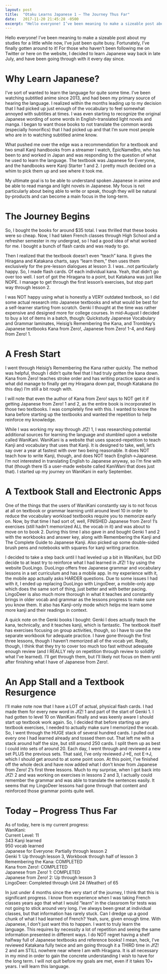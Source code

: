 ```yaml
---
layout: post
title:  "Otaku Learns Japanese 1 – The Journey Thus Far"
date:   2017-11-20 21:45:28 -0500
excerpt: "Hello everyone! I’ve been meaning to make a sizeable post about my studies for a little while now, I’ve just been quite busy. Fortunately, I’ve finally gotten around to it! For those who haven’t been following me on Twitter or here on the website, I decided to learn Japanese way back in late July, and have been going through with it every day since."
---
```

<p>Hello everyone! I’ve been meaning to make a sizeable post about my studies for a little while now, I’ve just been quite busy. Fortunately, I’ve finally gotten around to it! For those who haven’t been following me on Twitter or here on the website, I decided to learn Japanese way back in late July, and have been going through with it every day since.</p>
<h1 id="-why-learn-japanese-"><strong>Why Learn Japanese?</strong></h1>
<p>I’ve sort of wanted to learn the language for quite some time. I’ve been watching subtitled anime since 2013, and had been my primary source of hearing the language. I realized within the months leading up to my decision that I had picked up just enough of the vocabulary to feel somewhat annoyed with subtitles at times. I was even starting to recognize the original Japanese wording of some words in English-translated light novels and manga. I began to want those books to not translate the common words (especially honorifics) that I had picked up and that I’m sure most people who are in to watching subtitled anime know.</p>
<p>What pushed me over the edge was a recommendation for a textbook and two small Kanji handbooks from a streamer I watch, EpicNameBro, who has been to and worked in Japan and was responding to the question of what he used to learn the language. The textbook was Japanese for Everyone, and the handbooks were Kanji Starter 1 and 2. I pretty much decided on a whim to pick them up and see where it took me.</p>
<p>My ultimate goal is to be able to understand spoken Japanese in anime and be able to read manga and light novels in Japanese. My focus is not particularly about being able to write or speak, though they will be natural by-products and can become a main focus in the long-term.</p>
<h1 id="-the-journey-begins-"><strong>The Journey Begins</strong></h1>
<p>So, I bought the books for around $35 total. I was thrilled that these books were so cheap. Now, I had taken French classes through High School and a refresher semester in my undergrad, so I had a good idea of what worked for me. I bought a bunch of flash cards and was ready to go.</p>
<p>Then I realized that the textbook doesn’t even “teach” kana. It gives the Hiragana and Katakana charts, says “learn them,” then uses them exclusively for the pre-lesson dialogues at lesson 3. I was…not particularly happy. So, I made flash cards. Of each individual kana. Yeah, that didn’t go over too well. I sort of got the Hiragana to a point, but Katakana was just like NOPE. I manage to get through the first lesson’s exercises, but stop part way through lesson 2.</p>
<p>I was NOT happy using what is honestly a VERY outdated textbook, so I did some actual research into Japanese textbooks and what would be best for a self-learner starting from scratch. Genki I thought at the time was rather expensive and designed more for college courses. In mid-August I decided to buy a lot of items in a batch, though: Quickstudy Japanese Vocabulary and Grammar laminates, Heisig’s Remembering the Kana, and Trombley’s Japanese textbooks Kana from Zero!, Japanese from Zero! 1-4, and Kanji from Zero! 1.</p>
<h1 id="-a-fresh-start-"><strong>A Fresh Start</strong></h1>
<p>I went through Heisig’s Remembering the Kana rather quickly. The method was helpful, though I didn’t quite feel that I had truly gotten the kana down. Kana from Zero! teaches stroke order and has writing practice space and is what did manage to finally get my Hiragana down pat, though Katakana (to this day) I’m still a bit rough with.</p>
<p>I will note that even the author of Kana from Zero! says to NOT get it if getting Japanese from Zero! 1 and 2, as the entire book is incorporated in those two textbooks. I was completely fine with this. I wanted to know the kana before starting up the textbooks and wanted the repetition to help reinforce my knowledge.</p>
<p>While I was working my way through JfZ! 1, I was researching potential additional sources for learning the language and stumbled upon a website called WaniKani. WaniKani is a website that uses spaced-repetition to teach Kanji and vocabulary that uses that Kanji. It is designed to take, well, let’s say over a year at fastest with over two being reasonable. It does NOT teach how to write Kanji, though, and does NOT teach English-&gt;Japanese. I’m not interested in translating English to Japanese anyway, so I’m fine with that (though there IS a user-made website called KaniWani that does just that). I started up my journey on WaniKani in early September.</p>
<h1 id="-a-textbook-stall-and-electronic-apps-"><strong>A Textbook Stall and Electronic Apps</strong></h1>
<p>One of the things that the users of WaniKani constantly say is to not focus at all on textbook or grammar learning until around level 10 in order to reduce the vocabulary workload textbooks require you to memorize early on. Now, by that time I had sort of, well, FINISHED Japanese from Zero! 1’s exercises (still hadn’t memorized ALL the vocab in it) and was about to move on to book 2. During this time I also gave in and bought Genki 1 and 2 with the workbooks and answer key, along with Remembering the Kanji and The Complete Guide to Japanese Kanji. Also picked up some double-sided brush pens and notebooks with squares for kanji writing practice.</p>
<p>I decided to take a step back until I had leveled up a bit in WaniKani, but DID decide to at least try to reinforce what I had learned in JfZ! 1 by using the website DuoLingo. DuoLingo offers free Japanese grammar and vocabulary lessons in a set curriculum and has a mobile app. In my experience with it, the mobile app actually asks HARDER questions. Due to some issues I had with it, I ended up replacing DuoLingo with LingoDeer, a mobile-only app which does the same sort of thing, just better and with better pacing. LingoDeer is also much more thorough in what it teaches and constantly brings in older vocab and grammar as the lessons progress to make sure you know them. It also has Kanji-only mode which helps me learn some more kanji and their readings in context.</p>
<p>A quick note on the Genki books I bought: Genki I does actually teach the kana, technically, and it teaches kanji, which is fantastic. The textbook itself has exercises focusing on group activities, though, so I have to use the separate workbook for adequate practice. I have gone through the first three lessons, though I haven’t memorized all of the vocab yet. Really, though, I think that they try to cover too much too fast without adequate enough review (and I REALLY rely on repetition through review to solidify what I’ve learned). I’ll get through them, but I’ll likely not focus on them until after finishing what I have of Japanese from Zero!.</p>
<h1 id="-an-app-stall-and-a-textbook-resurgence-"><strong>An App Stall and a Textbook Resurgence</strong></h1>
<p>I’ll make note now that I have a LOT of actual, physical flash cards. I had made them for every new word in JfZ! 1 and part of the start of Genki 1. I had gotten to level 10 on WaniKani finally and was keenly aware I should start up textbook work again. So, I decided that before starting up any textbook exercises, I needed to actually make sure I memorized the vocab. So, I went through the HUGE stack of several hundred cards. I pulled out every one I had learned already and tossed them out. That left me with a stack around half the size, but still around 250 cards. I split them up as best I could into sets of around 20. Each day, I went through and reviewed a new set PLUS the previous sets. That said, I’ve only reviewed J-&gt;E, not E-&gt;J, which I should get around to at some point soon. At this point, I’ve finished off the whole deck and have now added what I don’t know from Japanese from Zero! 2’s first three lessons.
Much to my surprise, when I got back into JfZ! 2 and was working on exercises in lessons 2 and 3, I actually could remember the grammar and was able to translate the sentences easily. It seems that my LingoDeer lessons had gone through that content and reinforced those grammar points quite well.  </p>
<h1 id="-today-progress-thus-far-"><strong>Today – Progress Thus Far</strong></h1>
<p>As of today, here is my current progress:<br>WaniKani:<br>Current Level: 11<br>343 Kanji learned<br>950 vocab learned<br>Japanese for Everyone: Partially through lesson 2<br>Genki 1: Up through lesson 3, Workbook through half of lesson 3<br>Remembering the Kana: COMPLETED<br>Kana from Zero!: COMPLETED<br>Japanese from Zero! 1: COMPLETED<br>Japanese from Zero! 2: Up through lesson 3<br>LingoDeer: Completed through Unit 24 (Weather) of 65</p>
<p>In just under 4 months since the very start of the journey, I think that this is significant progress. I know from experience when I was taking French classes years ago that what I would “learn” in the classroom for tests was not going to stick around very long. I’ve always been great at individual classes, but that information has rarely stuck. Can I dredge up a good chunk of what I had learned of French? Yeah, sure, given enough time. With Japanese, I don’t just want this to happen. I want to truly learn the language. This requires by necessity a lot of repetition and seeing the same information presented in different ways. I do NOT regret having a shelf halfway full of Japanese textbooks and reference books! I mean, heck, I’ve reviewed Katakana fully twice and am going through it a THIRD time in JfZ! 2 and am STILL nowhere near where I am with Hiragana. It is all necessary in my mind in order to gain the concrete understanding I wish to have for the long term. I will not quit before my goals are met, even if it takes 10+ years. I will learn this language.</p>